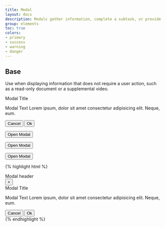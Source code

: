 ```yaml
---
title: Modal
layout: docs
description: Modals gather information, complete a subtask, or provide additional information without losing the context of an underlying page.
group: elements
toc: true
colors:
- primary
- success
- warning
- danger
---
```


## Base

Use when displaying information that does not require a user action, such as a read-only document or a supplemental video.

<div id="modal_default" class="c-modal c-modal-fade c-modal-in" style="display: none;">
    <div class="c-modal-dialog">
        <div class="c-modal-content">
            <div class="c-modal-header">
                <span class="c-modal-title">Modal header</span>
                <button type="button" class="c-modal-close">
                    <span onclick="closeDefault()" aria-hidden="true">×</span>
                </button>
            </div>
            <div class="c-modal-body">
                Lorem ipsum dolor sit amet, consectetur adipisicing elit. Possimus fugit perferendis voluptates cumque unde fuga reprehenderit
                illum doloribus, error, officia earum odit quasi minus odio eveniet explicabo accusantium, tempore quisquam.
            </div>
        </div>
    </div>
</div>

<div id="modal_danger" class="c-modal c-modal-danger c-modal-fade c-modal-in" style="display: none;">
<div class="c-modal-dialog">
    <div class="c-modal-content">
    <div class="c-modal-body c-text-center">
        <i class="fa fa-exclamation-circle c-modal-confirmation-icon"></i>
        <div class="c-modal-confirmation-title">Modal Title</div>
        <p class="c-modal-confirmation-text">Modal Text Lorem ipsum, dolor sit amet consectetur adipisicing elit. Neque, eum.</p>
        <div class="c-modal-confirmation-buttons">
        <span class="close-modal" aria-hidden="true">
            <button onclick="closeDanger()" class=" close-modal c-btn c-btn-secondary c-m-right-sm">Cancel</button>
            <button onclick="closeDanger()" class="c-btn c-btn-danger">Delete</button>
        </span>
        </div>
    </div>
    </div>
</div>
</div>

<div id="modal_info" class="c-modal c-modal-info c-modal-fade c-modal-in">
<div class="c-modal-dialog">
    <div class="c-modal-content">
    <div class="c-modal-body c-text-center">
        <i class="fa fa-question-circle c-modal-confirmation-icon"></i>
        <div class="c-modal-confirmation-title">Modal Title</div>
        <p class="c-modal-confirmation-text">Modal Text Lorem ipsum, dolor sit amet consectetur adipisicing elit. Neque, eum.</p>
        <div class="c-modal-confirmation-buttons">
        <span class="close-modal" aria-hidden="true">
            <button onclick="closeInfo()" class=" close-modal c-btn c-btn-secondary c-m-right-sm">Cancel</button>
            <button onclick="closeInfo()" class=" close c-btn c-btn-primary">Ok</button>
            </span>
        </div>
    </div>
    </div>
</div>
</div>

<!-- dark background to appear behind modals -->
<div id="dark" class="c-modal-backdrop c-modal-fade c-modal-in" style="display: none;"></div>

<button id="btn_default" class="c-btn c-btn-secondary c-btn-lg">Open Modal</button>

<button id="btn_danger" class="c-btn c-btn-danger c-btn-lg">Open Modal</button>

<button id="btn_info" class="c-btn c-btn-primary c-btn-lg">Open Modal</button>


{% highlight html %}
<div id="modal_info" class="c-modal c-modal-info c-modal-fade c-modal-in">
<div class="c-modal-dialog">
    <div class="c-modal-content">
        <div class="c-modal-header">
            <div class="c-modal-title">Modal header</div>
            <button type="button" class="c-modal-close">
                    <span onclick="closeDefault()" aria-hidden="true">×</span>
                </button>
        </div>
    <div class="c-modal-body c-text-center">
        <i class="fa fa-question-circle c-modal-confirmation-icon"></i>
        <span class="c-modal-confirmation-title">Modal Title</span>
        <p class="c-modal-confirmation-text">Modal Text Lorem ipsum, dolor sit amet consectetur adipisicing elit. Neque, eum.</p>
        <div class="c-modal-confirmation-buttons">
        <span class="close-modal" aria-hidden="true">
            <button onclick="closeInfo()" class=" close-modal c-btn c-btn-secondary c-m-right-sm">Cancel</button>
            <button onclick="closeInfo()" class=" close c-btn c-btn-primary">Ok</button>
            </span>
        </div>
    </div>
    </div>
</div>
</div>
{% endhighlight %}

